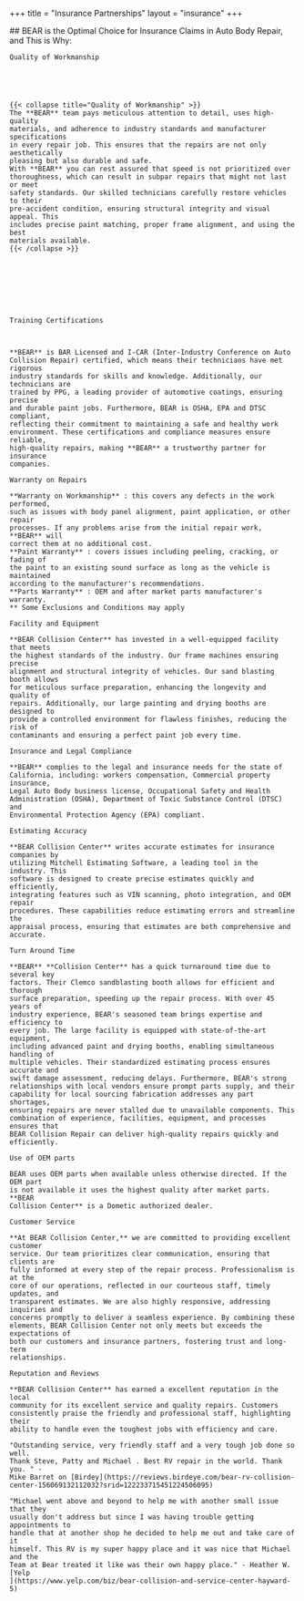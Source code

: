 +++
title = "Insurance Partnerships"
layout = "insurance"
+++
<div class="custom-background">
    ## BEAR is the Optimal Choice for Insurance Claims in Auto Body Repair, and
    This is Why:

    Quality of Workmanship





    {{< collapse title="Quality of Workmanship" >}}
    The **BEAR** team pays meticulous attention to detail, uses high-quality
    materials, and adherence to industry standards and manufacturer specifications
    in every repair job. This ensures that the repairs are not only aesthetically
    pleasing but also durable and safe.  
    With **BEAR** you can rest assured that speed is not prioritized over
    thoroughness, which can result in subpar repairs that might not last or meet
    safety standards. Our skilled technicians carefully restore vehicles to their
    pre-accident condition, ensuring structural integrity and visual appeal. This
    includes precise paint matching, proper frame alignment, and using the best
    materials available​.
    {{< /collapse >}}








    Training Certifications

    
    
    **BEAR** is BAR Licensed and I-CAR (Inter-Industry Conference on Auto
    Collision Repair) certified, which means their technicians have met rigorous
    industry standards for skills and knowledge. Additionally, our technicians are
    trained by PPG, a leading provider of automotive coatings, ensuring precise
    and durable paint jobs. Furthermore, BEAR is OSHA, EPA and DTSC compliant,
    reflecting their commitment to maintaining a safe and healthy work
    environment. These certifications and compliance measures ensure reliable,
    high-quality repairs, making **BEAR** a trustworthy partner for insurance
    companies.  

    Warranty on Repairs

    **Warranty on Workmanship** : this covers any defects in the work performed,
    such as issues with body panel alignment, paint application, or other repair
    processes. If any problems arise from the initial repair work, **BEAR** will
    correct them at no additional cost.  
    **Paint Warranty** : covers issues including peeling, cracking, or fading of
    the paint to an existing sound surface as long as the vehicle is maintained
    according to the manufacturer's recommendations.  
    **Parts Warranty** : OEM and after market parts manufacturer's warranty.  
    ** Some Exclusions and Conditions may apply

    Facility and Equipment

    **BEAR Collision Center** has invested in a well-equipped facility that meets
    the highest standards of the industry. Our frame machines ensuring precise
    alignment and structural integrity of vehicles. Our sand blasting booth allows
    for meticulous surface preparation, enhancing the longevity and quality of
    repairs. Additionally, our large painting and drying booths are designed to
    provide a controlled environment for flawless finishes, reducing the risk of
    contaminants and ensuring a perfect paint job every time.

    Insurance and Legal Compliance

    **BEAR** complies to the legal and insurance needs for the state of
    California, including: workers compensation, Commercial property insurance,
    Legal Auto Body business license, Occupational Safety and Health
    Administration (OSHA), Department of Toxic Substance Control (DTSC) and
    Environmental Protection Agency (EPA) compliant.

    Estimating Accuracy

    **BEAR Collision Center** writes accurate estimates for insurance companies by
    utilizing Mitchell Estimating Software, a leading tool in the industry. This
    software is designed to create precise estimates quickly and efficiently,
    integrating features such as VIN scanning, photo integration, and OEM repair
    procedures. These capabilities reduce estimating errors and streamline the
    appraisal process, ensuring that estimates are both comprehensive and
    accurate.

    Turn Around Time

    **BEAR** **Collision Center** has a quick turnaround time due to several key
    factors. Their Clemco sandblasting booth allows for efficient and thorough
    surface preparation, speeding up the repair process. With over 45 years of
    industry experience, BEAR's seasoned team brings expertise and efficiency to
    every job. The large facility is equipped with state-of-the-art equipment,
    including advanced paint and drying booths, enabling simultaneous handling of
    multiple vehicles. Their standardized estimating process ensures accurate and
    swift damage assessment, reducing delays. Furthermore, BEAR's strong
    relationships with local vendors ensure prompt parts supply, and their
    capability for local sourcing fabrication addresses any part shortages,
    ensuring repairs are never stalled due to unavailable components. This
    combination of experience, facilities, equipment, and processes ensures that
    BEAR Collision Repair can deliver high-quality repairs quickly and
    efficiently.

    Use of OEM parts

    BEAR uses OEM parts when available unless otherwise directed. If the OEM part
    is not available it uses the highest quality after market parts. **BEAR
    Collision Center** is a Dometic authorized dealer.

    Customer Service

    **At BEAR Collision Center,** we are committed to providing excellent customer
    service. Our team prioritizes clear communication, ensuring that clients are
    fully informed at every step of the repair process. Professionalism is at the
    core of our operations, reflected in our courteous staff, timely updates, and
    transparent estimates. We are also highly responsive, addressing inquiries and
    concerns promptly to deliver a seamless experience. By combining these
    elements, BEAR Collision Center not only meets but exceeds the expectations of
    both our customers and insurance partners, fostering trust and long-term
    relationships.

    Reputation and Reviews

    **BEAR Collision Center** has earned a excellent reputation in the local
    community for its excellent service and quality repairs. Customers
    consistently praise the friendly and professional staff, highlighting their
    ability to handle even the toughest jobs with efficiency and care.  
    
    "Outstanding service, very friendly staff and a very tough job done so well.
    Thank Steve, Patty and Michael . Best RV repair in the world. Thank you. " -
    Mike Barret on [Birdey](https://reviews.birdeye.com/bear-rv-collision-
    center-156069132112032?srid=122233715451224506095)  
    
    "Michael went above and beyond to help me with another small issue that they
    usually don't address but since I was having trouble getting appointments to
    handle that at another shop he decided to help me out and take care of it
    himself. This RV is my super happy place and it was nice that Michael and the
    Team at Bear treated it like was their own happy place." - Heather W. [Yelp
    ](https://www.yelp.com/biz/bear-collision-and-service-center-hayward-5)

</div>


<script>
  document.addEventListener("DOMContentLoaded", function () {
    document.querySelectorAll('.collapsible').forEach(el => {
      el.addEventListener('click', () => {
        el.classList.toggle('active');
        const icon = el.querySelector('.toggle-icon');
        icon.textContent = el.classList.contains('active') ? '−' : '+';
      });
    });
  });
</script>
